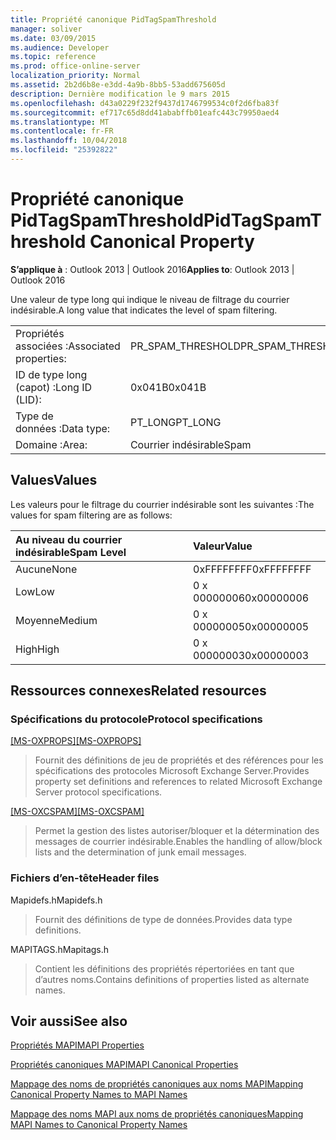 ```yaml
---
title: Propriété canonique PidTagSpamThreshold
manager: soliver
ms.date: 03/09/2015
ms.audience: Developer
ms.topic: reference
ms.prod: office-online-server
localization_priority: Normal
ms.assetid: 2b2d6b8e-e3dd-4a9b-8bb5-53add675605d
description: Dernière modification le 9 mars 2015
ms.openlocfilehash: d43a0229f232f9437d1746799534c0f2d6fba83f
ms.sourcegitcommit: ef717c65d8dd41ababffb01eafc443c79950aed4
ms.translationtype: MT
ms.contentlocale: fr-FR
ms.lasthandoff: 10/04/2018
ms.locfileid: "25392822"
---
```

# <a name="pidtagspamthreshold-canonical-property"></a><span data-ttu-id="89b12-103">Propriété canonique PidTagSpamThreshold</span><span class="sxs-lookup"><span data-stu-id="89b12-103">PidTagSpamThreshold Canonical Property</span></span>

  
  
<span data-ttu-id="89b12-104">**S’applique à** : Outlook 2013 | Outlook 2016</span><span class="sxs-lookup"><span data-stu-id="89b12-104">**Applies to**: Outlook 2013 | Outlook 2016</span></span> 
  
<span data-ttu-id="89b12-105">Une valeur de type long qui indique le niveau de filtrage du courrier indésirable.</span><span class="sxs-lookup"><span data-stu-id="89b12-105">A long value that indicates the level of spam filtering.</span></span>
  
|||
|:-----|:-----|
|<span data-ttu-id="89b12-106">Propriétés associées :</span><span class="sxs-lookup"><span data-stu-id="89b12-106">Associated properties:</span></span>  <br/> |<span data-ttu-id="89b12-107">PR_SPAM_THRESHOLD</span><span class="sxs-lookup"><span data-stu-id="89b12-107">PR_SPAM_THRESHOLD</span></span>  <br/> |
|<span data-ttu-id="89b12-108">ID de type long (capot) :</span><span class="sxs-lookup"><span data-stu-id="89b12-108">Long ID (LID):</span></span>  <br/> | <span data-ttu-id="89b12-109">0x041B</span><span class="sxs-lookup"><span data-stu-id="89b12-109">0x041B</span></span>  <br/> |
|<span data-ttu-id="89b12-110">Type de données :</span><span class="sxs-lookup"><span data-stu-id="89b12-110">Data type:</span></span>  <br/> |<span data-ttu-id="89b12-111">PT_LONG</span><span class="sxs-lookup"><span data-stu-id="89b12-111">PT_LONG</span></span>  <br/> |
|<span data-ttu-id="89b12-112">Domaine :</span><span class="sxs-lookup"><span data-stu-id="89b12-112">Area:</span></span>  <br/> |<span data-ttu-id="89b12-113">Courrier indésirable</span><span class="sxs-lookup"><span data-stu-id="89b12-113">Spam</span></span>  <br/> |
   
## <a name="values"></a><span data-ttu-id="89b12-114">Values</span><span class="sxs-lookup"><span data-stu-id="89b12-114">Values</span></span>

<span data-ttu-id="89b12-115">Les valeurs pour le filtrage du courrier indésirable sont les suivantes :</span><span class="sxs-lookup"><span data-stu-id="89b12-115">The values for spam filtering are as follows:</span></span>
  
|<span data-ttu-id="89b12-116">**Au niveau du courrier indésirable**</span><span class="sxs-lookup"><span data-stu-id="89b12-116">**Spam Level**</span></span>|<span data-ttu-id="89b12-117">**Valeur**</span><span class="sxs-lookup"><span data-stu-id="89b12-117">**Value**</span></span>|
|:-----|:-----|
|<span data-ttu-id="89b12-118">Aucune</span><span class="sxs-lookup"><span data-stu-id="89b12-118">None</span></span>  <br/> |<span data-ttu-id="89b12-119">0xFFFFFFFF</span><span class="sxs-lookup"><span data-stu-id="89b12-119">0xFFFFFFFF</span></span>  <br/> |
|<span data-ttu-id="89b12-120">Low</span><span class="sxs-lookup"><span data-stu-id="89b12-120">Low</span></span>  <br/> |<span data-ttu-id="89b12-121">0 x 00000006</span><span class="sxs-lookup"><span data-stu-id="89b12-121">0x00000006</span></span>  <br/> |
|<span data-ttu-id="89b12-122">Moyenne</span><span class="sxs-lookup"><span data-stu-id="89b12-122">Medium</span></span>  <br/> |<span data-ttu-id="89b12-123">0 x 00000005</span><span class="sxs-lookup"><span data-stu-id="89b12-123">0x00000005</span></span>  <br/> |
|<span data-ttu-id="89b12-124">High</span><span class="sxs-lookup"><span data-stu-id="89b12-124">High</span></span>  <br/> |<span data-ttu-id="89b12-125">0 x 00000003</span><span class="sxs-lookup"><span data-stu-id="89b12-125">0x00000003</span></span>  <br/> |
   
## <a name="related-resources"></a><span data-ttu-id="89b12-126">Ressources connexes</span><span class="sxs-lookup"><span data-stu-id="89b12-126">Related resources</span></span>

### <a name="protocol-specifications"></a><span data-ttu-id="89b12-127">Spécifications du protocole</span><span class="sxs-lookup"><span data-stu-id="89b12-127">Protocol specifications</span></span>

<span data-ttu-id="89b12-128">[[MS-OXPROPS]](https://msdn.microsoft.com/library/f6ab1613-aefe-447d-a49c-18217230b148%28Office.15%29.aspx)</span><span class="sxs-lookup"><span data-stu-id="89b12-128">[[MS-OXPROPS]](https://msdn.microsoft.com/library/f6ab1613-aefe-447d-a49c-18217230b148%28Office.15%29.aspx)</span></span>
  
> <span data-ttu-id="89b12-129">Fournit des définitions de jeu de propriétés et des références pour les spécifications des protocoles Microsoft Exchange Server.</span><span class="sxs-lookup"><span data-stu-id="89b12-129">Provides property set definitions and references to related Microsoft Exchange Server protocol specifications.</span></span>
    
<span data-ttu-id="89b12-130">[[MS-OXCSPAM]](https://msdn.microsoft.com/library/522f8587-4aed-4cd6-831b-40bd87862189%28Office.15%29.aspx)</span><span class="sxs-lookup"><span data-stu-id="89b12-130">[[MS-OXCSPAM]](https://msdn.microsoft.com/library/522f8587-4aed-4cd6-831b-40bd87862189%28Office.15%29.aspx)</span></span>
  
> <span data-ttu-id="89b12-131">Permet la gestion des listes autoriser/bloquer et la détermination des messages de courrier indésirable.</span><span class="sxs-lookup"><span data-stu-id="89b12-131">Enables the handling of allow/block lists and the determination of junk email messages.</span></span>
    
### <a name="header-files"></a><span data-ttu-id="89b12-132">Fichiers d’en-tête</span><span class="sxs-lookup"><span data-stu-id="89b12-132">Header files</span></span>

<span data-ttu-id="89b12-133">Mapidefs.h</span><span class="sxs-lookup"><span data-stu-id="89b12-133">Mapidefs.h</span></span>
  
> <span data-ttu-id="89b12-134">Fournit des définitions de type de données.</span><span class="sxs-lookup"><span data-stu-id="89b12-134">Provides data type definitions.</span></span>
    
<span data-ttu-id="89b12-135">MAPITAGS.h</span><span class="sxs-lookup"><span data-stu-id="89b12-135">Mapitags.h</span></span>
  
> <span data-ttu-id="89b12-136">Contient les définitions des propriétés répertoriées en tant que d’autres noms.</span><span class="sxs-lookup"><span data-stu-id="89b12-136">Contains definitions of properties listed as alternate names.</span></span>
    
## <a name="see-also"></a><span data-ttu-id="89b12-137">Voir aussi</span><span class="sxs-lookup"><span data-stu-id="89b12-137">See also</span></span>



[<span data-ttu-id="89b12-138">Propriétés MAPI</span><span class="sxs-lookup"><span data-stu-id="89b12-138">MAPI Properties</span></span>](mapi-properties.md)
  
[<span data-ttu-id="89b12-139">Propriétés canoniques MAPI</span><span class="sxs-lookup"><span data-stu-id="89b12-139">MAPI Canonical Properties</span></span>](mapi-canonical-properties.md)
  
[<span data-ttu-id="89b12-140">Mappage des noms de propriétés canoniques aux noms MAPI</span><span class="sxs-lookup"><span data-stu-id="89b12-140">Mapping Canonical Property Names to MAPI Names</span></span>](mapping-canonical-property-names-to-mapi-names.md)
  
[<span data-ttu-id="89b12-141">Mappage des noms MAPI aux noms de propriétés canoniques</span><span class="sxs-lookup"><span data-stu-id="89b12-141">Mapping MAPI Names to Canonical Property Names</span></span>](mapping-mapi-names-to-canonical-property-names.md)

